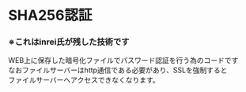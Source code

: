 # SHA256認証  
### ※これはinrei氏が残した技術です  
WEB上に保存した暗号化ファイルでパスワード認証を行う為のコードです  
なおファイルサーバーはhttp通信である必要があり、SSLを強制すると  
ファイルサーバーへアクセスできなくなります。
